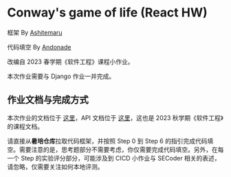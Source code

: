 # Conway's game of life (React HW)

框架 By [Ashitemaru](https://github.com/ashitemaru)

代码填空 By [Andonade](https://github.com/andonade)

改编自 2023 春学期《软件工程》课程小作业。

本次作业需要与 Django 作业一并完成。


## 作业文档与完成方式

本次作业的文档位于 [这里](https://thuse-course.github.io/course-index/handout/react/)，API 文档位于 [这里](https://thuse-course.github.io/course-index/handout/api/)，这也是 2023 秋学期《软件工程》的课程文档。

请直接从**暑培仓库**拉取代码框架，并按照 Step 0 到 Step 6 的指引完成代码填空。需要注意的是，思考题部分不需要考虑，你仅需要完成代码填空。另外，在每一个 Step 的实验评分部分，可能涉及到 CICD 小作业与 SECoder 相关的表述，请忽略，仅需要关注如何本地评测。